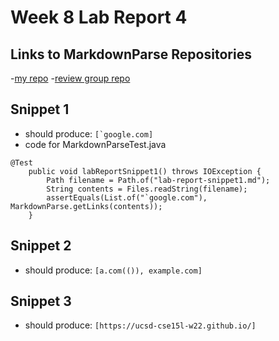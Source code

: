 # Week 8 Lab Report 4

## Links to MarkdownParse Repositories
-[my repo](https://github.com/YLuo0216/markdown-parse-Yvonne)
-[review group repo](https://github.com/samw0627/markdownparse2/blob/main/MarkdownParse.java)

## Snippet 1
- should produce: ``[`google.com]``
- code for MarkdownParseTest.java  
```
@Test
    public void labReportSnippet1() throws IOException {
        Path filename = Path.of("lab-report-snippet1.md");
        String contents = Files.readString(filename);
        assertEquals(List.of("`google.com"), MarkdownParse.getLinks(contents));
    }
```

## Snippet 2
- should produce: `[a.com(()), example.com]`

## Snippet 3
- should produce: `[https://ucsd-cse15l-w22.github.io/]`
